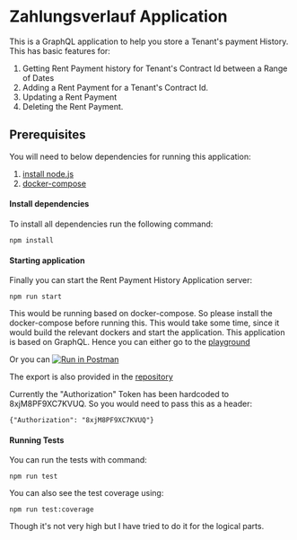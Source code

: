 # Zahlungsverlauf Application
This is a GraphQL application to help you store a Tenant's payment History.
This has basic features for: 
1. Getting Rent Payment history for Tenant's Contract Id between a Range of Dates
2. Adding a Rent Payment for a Tenant's Contract Id.
3. Updating a Rent Payment
4. Deleting the Rent Payment.

## Prerequisites
You will need to below dependencies for running this application: 
1. [install node.js](https://nodejs.org/en/download)
2. [docker-compose](https://docs.docker.com/compose/install/)

#### Install dependencies

To install all dependencies run the following command:
```
npm install
```

#### Starting application

Finally you can start the Rent Payment History Application server:

```
npm run start

```
This would be running based on docker-compose. So please install the docker-compose before running this.
This would take some time, since it would build the relevant dockers and start the application. 
This application is based on GraphQL. Hence you can either go to the [playground](http://localhost:4000/)

Or you can [![Run in Postman](https://run.pstmn.io/button.svg)](https://app.getpostman.com/run-collection/306be73b96ed1ca51efd)

The export is also provided in the [repository](tenantPaymentHistory.postman_collection.json)

Currently the "Authorization" Token has been hardcoded to 8xjM8PF9XC7KVUQ. 
So you would need to pass this as a header:
```
{"Authorization": "8xjM8PF9XC7KVUQ"}
```

#### Running Tests
You can run the tests with command: 
```
npm run test
```

You can also see the test coverage using: 
```
npm run test:coverage
```
Though it's not very high but I have tried to do it for the logical parts.


